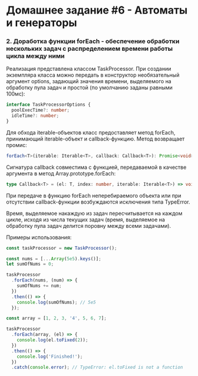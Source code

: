 # Домашнее задание #6 - Автоматы и генераторы

### 2. Доработка функции forEach - обеспечение обработки нескольких задач с распределением времени работы цикла между ними

Реализация представлена классом TaskProcessor. При создании экземпляра класса можно передать в конструктор необязательный аргумент options, задающий значения времени, выделяемого на обработку пула задач и простой (по умолчанию заданы равными 100мс):

```ts
interface TaskProcessorOptions {
  poolExecTime?: number;
  idleTime?: number;
}
```

Для обхода iterable-объектов класс предоставляет метод forEach, принимающий iterable-объект и callback-функцию. Метод возвращает промис:

```ts
forEach<T>(iterable: Iterable<T>, callback: Callback<T>): Promise<void>
```

Сигнатура callback совместима с функцией, передаваемой в качестве аргумента в метод Array.prototype.forEach:

```ts
type Callback<T> = (el: T, index: number, iterable: Iterable<T>) => void;
```

При передаче в функцию forEach неперебираемого объекта или при отсутствии callback-функции возбуждаются исключения типа TypeError.

Время, выделяемое накаждую из задач пересчитывается на каждом цикле, исходя из числа текущих задач (время, выделяемое на обработку пула задач делится поровну между всеми задачами).

Примеры использования:

```js
const taskProcessor = new TaskProcessor();

const nums = [...Array(5e5).keys()];
let sumOfNums = 0;

taskProcessor
  .forEach(nums, (num) => {
    sumOfNums += num;
  })
  .then(() => {
    console.log(sumOfNums); // 5e5
  });

const array = [1, 2, 3, '4', 5, 6, 7];

taskProcessor
  .forEach(array, (el) => {
    console.log(el.toFixed(2));
  })
  .then(() => {
    console.log('Finished!');
  })
  .catch(console.error); // TypeError: el.toFixed is not a function
```
